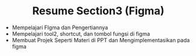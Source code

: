 <h1 align = "center"><b>Resume Section3 (Figma)</b></h1>

<ul>
    <li>Mempelajari FIgma dan Pengertiannya</li>
    <li>Mempelajari tool2, shortcut, dan tombol fungsi di figma</li>
    <li>Membuat Projek Seperti Materi di PPT dan Mengimplementasikan pada figma</li>
</ul